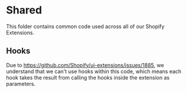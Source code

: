 # Shared

This folder contains common code used across all of our Shopify Extensions.

## Hooks

Due to https://github.com/Shopify/ui-extensions/issues/1885, we understand that we can't use hooks within this code,
which means each hook takes the result from calling the hooks inside the extension as parameters.

